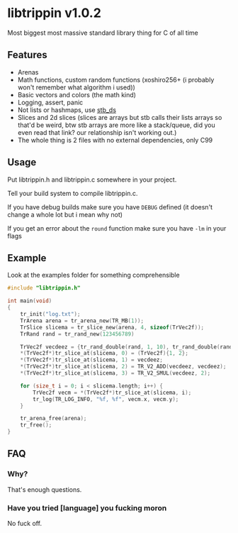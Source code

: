 # libtrippin v1.0.2

Most biggest most massive standard library thing for C of all time

## Features

- Arenas
- Math functions, custom random functions (xoshiro256+ (i probably won't remember what algorithm i used))
- Basic vectors and colors (the math kind)
- Logging, assert, panic
- Not lists or hashmaps, use [stb_ds](https://nothings.org/stb_ds)
- Slices and 2d slices (slices are arrays but stb calls their lists arrays so that'd be weird, btw stb arrays are more like a stack/queue, did you even read that link? our relationship isn't working out.)
- The whole thing is 2 files with no external dependencies, only C99

## Usage

Put libtrippin.h and libtrippin.c somewhere in your project.

Tell your build system to compile libtrippin.c.

If you have debug builds make sure you have `DEBUG` defined (it doesn't change a whole lot but i mean why not)

If you get an error about the `round` function make sure you have `-lm` in your flags

## Example

Look at the examples folder for something comprehensible

```c
#include "libtrippin.h"

int main(void)
{
	tr_init("log.txt");
	TrArena arena = tr_arena_new(TR_MB(1));
	TrSlice slicema = tr_slice_new(arena, 4, sizeof(TrVec2f));
	TrRand rand = tr_rand_new(123456789)

	TrVec2f vecdeez = {tr_rand_double(rand, 1, 10), tr_rand_double(rand, 1, 10)};
	*(TrVec2f*)tr_slice_at(slicema, 0) = (TrVec2f){1, 2};
	*(TrVec2f*)tr_slice_at(slicema, 1) = vecdeez;
	*(TrVec2f*)tr_slice_at(slicema, 2) = TR_V2_ADD(vecdeez, vecdeez);
	*(TrVec2f*)tr_slice_at(slicema, 3) = TR_V2_SMUL(vecdeez, 2);

	for (size_t i = 0; i < slicema.length; i++) {
		TrVec2f vecm = *(TrVec2f*)tr_slice_at(slicema, i);
		tr_log(TR_LOG_INFO, "%f, %f", vecm.x, vecm.y);
	}

	tr_arena_free(arena);
	tr_free();
}
```

## FAQ

### Why?

That's enough questions.

### Have you tried \[language] you fucking moron

No fuck off.
